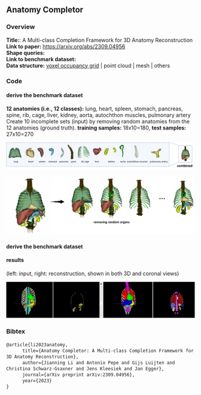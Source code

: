 
## Anatomy Completor


### Overview

**Title:**: A Multi-class Completion Framework for 3D Anatomy Reconstruction  <br> 
**Link to paper:** https://arxiv.org/abs/2309.04956 <br> 
**Shape queries:**<br>
**Link to benchmark dataset:** <br> 
**Data structure:** <ins>voxel occupancy grid</ins> | point cloud | mesh | others <br>


### Code


#### derive the benchmark dataset
**12 anatomies (i.e., 12 classes):** lung, heart, spleen, stomach, pancreas, spine, rib, cage, liver, kidney, aorta, autochthon muscles, pulmonary artery
Create 10 incomplete sets (input) by removing random anatomies from the 12 anatomies (ground truth). **training samples:** 18x10=180, **test samples:** 27x10=270

![Alt text](./assests/multi_class_anatomy.png)


![Alt text](./assests/completor.png)



#### derive the benchmark dataset



#### results

(left: input, right: reconstruction, shown in both 3D and coronal views)

![Alt text](./assests/results.png)





### Bibtex


```
@article{li2023anatomy,
      title={Anatomy Completor: A Multi-class Completion Framework for 3D Anatomy Reconstruction}, 
      author={Jianning Li and Antonio Pepe and Gijs Luijten and Christina Schwarz-Gsaxner and Jens Kleesiek and Jan Egger},
      journal={arXiv preprint arXiv:2309.04956},
      year={2023}
}
```

